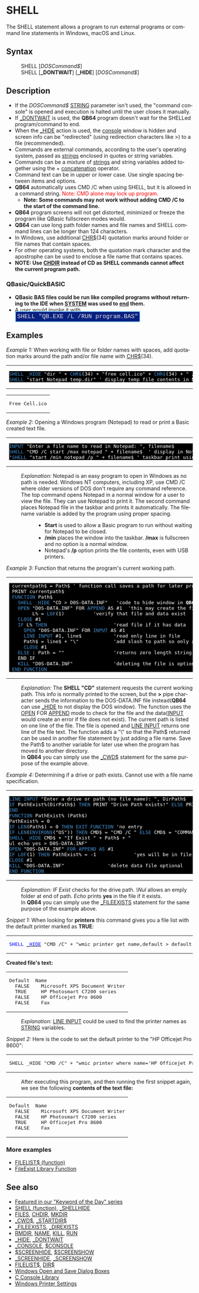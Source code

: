 <style>pre.codeide, pre.outputfixed, .outputcrt0 { background-color: #000 !important; color: #FFF !important; }</style><!DOCTYPE html>
<html class="client-nojs" dir="ltr" lang="en">
<head>
<title>SHELL - QB64 Phoenix Edition Wiki</title>
</head>
<body class="mediawiki ltr sitedir-ltr mw-hide-empty-elt ns-0 ns-subject page-SHELL rootpage-SHELL skin-vector action-view skin-vector-legacy vector-feature-language-in-header-enabled vector-feature-language-in-main-page-header-disabled vector-feature-language-alert-in-sidebar-disabled vector-feature-sticky-header-disabled vector-feature-sticky-header-edit-disabled vector-feature-table-of-contents-disabled vector-feature-visual-enhancement-next-disabled">
<div class="mw-body" id="content" role="main">
<a id="top"></a>
<h1 class="firstHeading mw-first-heading" id="firstHeading"><span class="mw-page-title-main">SHELL</span></h1>
<div class="vector-body" id="bodyContent">
<div class="mw-body-content mw-content-ltr" dir="ltr" id="mw-content-text" lang="en"><div class="mw-parser-output"><p>The <a class="mw-selflink selflink">SHELL</a> statement allows a program to run external programs or command line statements in Windows, macOS and Linux.
</p>
<h2><span class="mw-headline" id="Syntax">Syntax</span></h2>
<dl><dd><a class="mw-selflink selflink">SHELL</a> [<i>DOSCommand$</i>]</dd>
<dd><a class="mw-selflink selflink">SHELL</a> [<b>_DONTWAIT</b>] [<b>_HIDE</b>] [<i>DOSCommand$</i>]</dd></dl>
<p>
</p>
<h2><span class="mw-headline" id="Description">Description</span></h2>
<ul><li>If the <i>DOSCommand$</i> <a href="STRING" title="STRING">STRING</a> parameter isn't used, the "command console" is opened and execution is halted until the user closes it manually.</li>
<li>If <a href="DONTWAIT" title="DONTWAIT">_DONTWAIT</a> is used, the <b>QB64</b> program doesn't wait for the SHELLed program/command to end.</li>
<li>When the <a href="HIDE" title="HIDE">_HIDE</a> action is used, the <a href="CONSOLE" title="CONSOLE">console</a> window is hidden and screen info can be "redirected" (using redirection characters like &gt;) to a file (recommended).</li>
<li>Commands are external commands, according to the user's operating system, passed as <a href="STRING" title="STRING">strings</a> enclosed in quotes or string variables.</li>
<li>Commands can be a mixture of <a href="STRING" title="STRING">strings</a> and string variables added together using the + <a href="Concatenation" title="Concatenation">concatenation</a> operator.</li>
<li>Command text can be in upper or lower case. Use single spacing between items and options.</li>
<li><b>QB64</b> automatically uses CMD /C when using <a class="mw-selflink selflink">SHELL</a>, but it is allowed in a command string. <span style="color:red;">Note: CMD alone may lock up program.</span>
<ul><li><b>Note: Some commands may not work without adding CMD /C to the start of the command line.</b></li></ul></li>
<li><b>QB64</b> program screens will not get distorted, minimized or freeze the program like QBasic fullscreen modes would.</li>
<li><b>QB64</b> can use long path folder names and file names and <a class="mw-selflink selflink">SHELL</a> command lines can be longer than 124 characters.</li>
<li>In Windows, use additional <a href="CHR$" title="CHR$">CHR$</a>(34) quotation marks around folder or file names that contain spaces.</li>
<li>For other operating systems, both the quotation mark character and the apostrophe can be used to enclose a file name that contains spaces.</li>
<li><b>NOTE: Use <a href="CHDIR" title="CHDIR">CHDIR</a> instead of CD as SHELL commands cannot affect the current program path.</b></li></ul>
<h3><span id="QBasic.2FQuickBASIC"></span><span class="mw-headline" id="QBasic/QuickBASIC">QBasic/QuickBASIC</span></h3>
<ul><li><b>QBasic BAS files could be run like compiled programs without returning to the IDE when <a href="SYSTEM" title="SYSTEM">SYSTEM</a> was used to <a href="END" title="END">end</a> them.</b></li>
<li>A user would invoke it with <span style="border: 2px solid #87cefa; border-radius: 4px; padding: 4px; font-family: Courier New, monospace, Courier; font-size: 16px; white-space: nowrap; background: #082080; color: #e2e2e2;">SHELL "QB.EXE /L /RUN program.BAS"</span></li></ul>
<p>
</p>
<h2><span class="mw-headline" id="Examples">Examples</span></h2>
<p><i>Example 1:</i> When working with file or folder names with spaces, add quotation marks around the path and/or file name with <a href="CHR$" title="CHR$">CHR$</a>(34).
</p>
<table cellpadding="15px" width="100%">
<tbody><tr>
<td><pre class="codeide"><a class="mw-selflink selflink"><span style="color:#4593D8;">SHELL</span></a> <a href="HIDE" title="HIDE"><span style="color:#4593D8;">_HIDE</span></a> "dir " + <a href="CHR$" title="CHR$"><span style="color:#4593D8;">CHR$</span></a>(34) + "free cell.ico" + <a href="CHR$" title="CHR$"><span style="color:#4593D8;">CHR$</span></a>(34) + " /b &gt; temp.dir"
<a class="mw-selflink selflink"><span style="color:#4593D8;">SHELL</span></a> "start Notepad temp.dir" ' display temp file contents in Notepad window
</pre>
</td></tr></tbody></table>
<table cellpadding="5px" width="100%">
<tbody><tr>
<td><pre class="outputtext">Free Cell.ico
</pre>
</td></tr></tbody></table>
<p>
<i>Example 2:</i> Opening a Windows program (Notepad) to read or print a Basic created text file.
</p>
<table cellpadding="15px" width="100%">
<tbody><tr>
<td><pre class="codeide"><a href="INPUT" title="INPUT"><span style="color:#4593D8;">INPUT</span></a> "Enter a file name to read in Notepad: ", filename$
<a class="mw-selflink selflink"><span style="color:#4593D8;">SHELL</span></a> "CMD /C start /max notepad " + filename$  ' display in Notepad full screen in XP or NT
'<a class="mw-selflink selflink"><span style="color:#4593D8;">SHELL</span></a> "start /min notepad /p " + filename$ ' taskbar print using QB64 CMD /C not necessary
</pre>
</td></tr></tbody></table>
<dl><dd><i>Explanation:</i> Notepad is an easy program to open in Windows as no path is needed. Windows NT computers, including XP, use CMD /C where older versions of DOS don't require any command reference. The top command opens Notepad in a normal window for a user to view the file. They can use Notepad to print it. The second command places Notepad file in the taskbar and prints it automatically. The filename variable is added by the program using proper spacing.</dd></dl>
<dl><dd><dl><dd><ul><li><b>Start</b> is used to allow a Basic program to run without waiting for Notepad to be closed.</li>
<li><b>/min</b> places the window into the taskbar. <b>/max</b> is fullscreen and no option is a normal window.</li>
<li>Notepad's <b>/p</b> option prints the file contents, even with USB printers.</li></ul></dd></dl></dd></dl>
<p>
<i>Example 3:</i> Function that returns the program's current working path.
</p>
<table cellpadding="15px" width="100%">
<tbody><tr>
<td><pre class="codeide"> currentpath$ = Path$ ' function call saves a path for later program use
 PRINT currentpath$
 <a href="FUNCTION" title="FUNCTION"><span style="color:#4593D8;">FUNCTION</span></a> Path$
   <a class="mw-selflink selflink"><span style="color:#4593D8;">SHELL</span></a> <a href="HIDE" title="HIDE"><span style="color:#4593D8;">_HIDE</span></a> "CD &gt; D0S-DATA.INF"   'code to hide window in <b>QB64</b>
   <a href="OPEN" title="OPEN"><span style="color:#4593D8;">OPEN</span></a> "D0S-DATA.INF" FOR <a class="mw-redirect" href="APPEND" title="APPEND"><span style="color:#4593D8;">APPEND</span></a> AS #1  'this may create the file
        L% = <a href="LOF" title="LOF"><span style="color:#4593D8;">LOF</span></a>(1)          'verify that file and data exist
   <a href="CLOSE" title="CLOSE"><span style="color:#4593D8;">CLOSE</span></a> #1
   <a class="mw-redirect" href="IF" title="IF"><span style="color:#4593D8;">IF</span></a> L% <a href="THEN" title="THEN"><span style="color:#4593D8;">THEN</span></a>                       'read file if it has data
     <a href="OPEN" title="OPEN"><span style="color:#4593D8;">OPEN</span></a> "D0S-DATA.INF" FOR <a class="mw-redirect" href="INPUT_(file_mode)" title="INPUT (file mode)"><span style="color:#4593D8;">INPUT</span></a> AS #1
     <a href="LINE_INPUT_(file_statement)" title="LINE INPUT (file statement)"><span style="color:#4593D8;">LINE INPUT</span></a> #1, line$           'read only line in file
     Path$ = line$ + "\"            'add slash to path so only a filename needs added later
     <a href="CLOSE" title="CLOSE"><span style="color:#4593D8;">CLOSE</span></a> #1
   <a href="ELSE" title="ELSE"><span style="color:#4593D8;">ELSE</span></a> : Path = ""                 'returns zero length string if path not found
   END IF
   <a href="KILL" title="KILL"><span style="color:#4593D8;">KILL</span></a> "D0S-DATA.INF"              'deleting the file is optional
 <a class="mw-redirect" href="END_FUNCTION" title="END FUNCTION"><span style="color:#4593D8;">END FUNCTION</span></a>
</pre>
</td></tr></tbody></table>
<dl><dd><i>Explanation:</i> The <b>SHELL "CD"</b> statement requests the current working path. This info is normally printed to the screen, but the <b>&gt;</b> pipe character sends the information to the DOS-DATA.INF file instead(<b>QB64</b> can use <a href="HIDE" title="HIDE">_HIDE</a> to not display the DOS window). The function uses the <a href="OPEN" title="OPEN">OPEN</a> FOR <a class="mw-redirect" href="APPEND" title="APPEND">APPEND</a> mode to check for the file and the data(<a class="mw-redirect" href="INPUT_(file_mode)" title="INPUT (file mode)">INPUT</a> would create an error if file does not exist). The current path is listed on one line of the file. The file is opened and <a href="LINE_INPUT_(file_statement)" title="LINE INPUT (file statement)">LINE INPUT</a> returns one line of the file text. The function adds a "\" so that the Path$ returned can be used in another file statement by just adding a file name. Save the Path$ to another variable for later use when the program has moved to another directory.</dd>
<dd>In <b>QB64</b> you can simply use the <a href="CWD$" title="CWD$">_CWD$</a> statement for the same purpose of the example above.</dd></dl>
<p>
<i>Example 4:</i> Determining if a drive or path exists. Cannot use with a file name specification.
</p>
<table cellpadding="15px" width="100%">
<tbody><tr>
<td><pre class="codeide"><a href="LINE_INPUT" title="LINE INPUT"><span style="color:#4593D8;">LINE INPUT</span></a> "Enter a drive or path (no file name): ", DirPath$
<a class="mw-redirect" href="IF" title="IF"><span style="color:#4593D8;">IF</span></a> PathExist%(DirPath$) <a href="THEN" title="THEN"><span style="color:#4593D8;">THEN</span></a> PRINT "Drive Path exists!" <a href="ELSE" title="ELSE"><span style="color:#4593D8;">ELSE</span></a> PRINT "Drive Path does not exist!"
<a href="END" title="END"><span style="color:#4593D8;">END</span></a>
<a href="FUNCTION" title="FUNCTION"><span style="color:#4593D8;">FUNCTION</span></a> PathExist% (Path$)
PathExist% = 0
<a class="mw-redirect" href="IF" title="IF"><span style="color:#4593D8;">IF</span></a> <a href="LEN" title="LEN"><span style="color:#4593D8;">LEN</span></a>(Path$) = 0 <a href="THEN" title="THEN"><span style="color:#4593D8;">THEN</span></a> <a href="EXIT_FUNCTION" title="EXIT FUNCTION"><span style="color:#4593D8;">EXIT FUNCTION</span></a> 'no entry
<a class="mw-redirect" href="IF" title="IF"><span style="color:#4593D8;">IF</span></a> <a href="LEN" title="LEN"><span style="color:#4593D8;">LEN</span></a>(<a href="ENVIRON$" title="ENVIRON$"><span style="color:#4593D8;">ENVIRON$</span></a>("OS")) <a href="THEN" title="THEN"><span style="color:#4593D8;">THEN</span></a> CMD$ = "CMD /C " <a href="ELSE" title="ELSE"><span style="color:#4593D8;">ELSE</span></a> CMD$ = "COMMAND /C "
<a class="mw-selflink selflink"><span style="color:#4593D8;">SHELL</span></a> <a href="HIDE" title="HIDE"><span style="color:#4593D8;">_HIDE</span></a> CMD$ + "If Exist " + Path$ + "
ul echo yes &gt; D0S-DATA.INF"
<a href="OPEN" title="OPEN"><span style="color:#4593D8;">OPEN</span></a> "D0S-DATA.INF" <a class="mw-redirect" href="FOR_(file_statement)" title="FOR (file statement)"><span style="color:#4593D8;">FOR</span></a> <a class="mw-redirect" href="APPEND" title="APPEND"><span style="color:#4593D8;">APPEND</span></a> <a href="AS" title="AS"><span style="color:#4593D8;">AS</span></a> #1
<a class="mw-redirect" href="IF" title="IF"><span style="color:#4593D8;">IF</span></a> <a href="LOF" title="LOF"><span style="color:#4593D8;">LOF</span></a>(1) <a href="THEN" title="THEN"><span style="color:#4593D8;">THEN</span></a> PathExist% = -1             'yes will be in file if path exists
<a href="CLOSE" title="CLOSE"><span style="color:#4593D8;">CLOSE</span></a> #1
<a href="KILL" title="KILL"><span style="color:#4593D8;">KILL</span></a> "D0S-DATA.INF"               'delete data file optional
<a class="mw-redirect" href="END_FUNCTION" title="END FUNCTION"><span style="color:#4593D8;">END FUNCTION</span></a>
</pre>
</td></tr></tbody></table>
<dl><dd><i>Explanation: IF Exist</i> checks for the drive path. <i>\Nul</i> allows an emply folder at end of path. <i>Echo</i> prints <b>yes</b> in the file if it exists.</dd>
<dd>In <b>QB64</b> you can simply use the <a href="FILEEXISTS" title="FILEEXISTS">_FILEEXISTS</a> statement for the same purpose of the example above.</dd></dl>
<p>
<i>Snippet 1:</i> When looking for <b>printers</b> this command gives you a file list with the default printer marked as <b>TRUE</b>:
</p>
<table cellpadding="5px" width="100%">
<tbody><tr>
<td><pre class="outputtext"><a class="mw-selflink selflink"><span style="color:blue;">SHELL</span></a> <a href="HIDE" title="HIDE"><span style="color:blue;">_HIDE</span></a> "CMD /C" + "wmic printer get name,default &gt; default.txt"
</pre>
</td></tr></tbody></table>
<p><b>Created file's text:</b>
</p>
<table cellpadding="5px" width="100%">
<tbody><tr>
<td><pre class="outputtext">Default  Name
  FALSE    Microsoft XPS Document Writer
  TRUE     HP Photosmart C7200 series
  FALSE    HP Officejet Pro 8600
  FALSE    Fax
</pre>
</td></tr></tbody></table>
<dl><dd><i>Explanation:</i> <a href="LINE_INPUT" title="LINE INPUT">LINE INPUT</a> could be used to find the printer names as <a href="STRING" title="STRING">STRING</a> variables.</dd></dl>
<p>
<i>Snippet 2:</i> Here is the code to set the default printer to the "HP Officejet Pro 8600":
</p>
<table cellpadding="5px" width="100%">
<tbody><tr>
<td><pre class="outputtext">SHELL _HIDE "CMD /C" + "wmic printer where name='HP Officejet Pro 8600' call setdefaultprinter"
</pre>
</td></tr></tbody></table>
<dl><dd>After executing this program, and then running the first snippet again, we see the following <b>contents of the text file:</b></dd></dl>
<table cellpadding="5px" width="100%">
<tbody><tr>
<td><pre class="outputtext">Default  Name
  FALSE    Microsoft XPS Document Writer
  FALSE    HP Photosmart C7200 series
  TRUE     HP Officejet Pro 8600
  FALSE    Fax
</pre>
</td></tr></tbody></table>
<h3><span class="mw-headline" id="More_examples">More examples</span></h3>
<ul><li><a href="FILELIST$_(function)" title="FILELIST$ (function)">FILELIST$ (function)</a></li>
<li><a href="Windows_Libraries#File_Exist" title="Windows Libraries">FileExist Library Function</a></li></ul>
<p>
</p>
<h2><span class="mw-headline" id="See_also">See also</span></h2>
<ul><li><a class="external text" href="https://qb64phoenix.com/forum/showthread.php?tid=1282" rel="nofollow">Featured in our "Keyword of the Day" series</a></li>
<li><a href="SHELL_(function)" title="SHELL (function)">SHELL (function)</a>, <a href="SHELLHIDE" title="SHELLHIDE">_SHELLHIDE</a></li>
<li><a href="FILES" title="FILES">FILES</a>, <a href="CHDIR" title="CHDIR">CHDIR</a>, <a href="MKDIR" title="MKDIR">MKDIR</a></li>
<li><a href="CWD$" title="CWD$">_CWD$</a>, <a href="STARTDIR$" title="STARTDIR$">_STARTDIR$</a></li>
<li><a href="FILEEXISTS" title="FILEEXISTS">_FILEEXISTS</a>, <a href="DIREXISTS" title="DIREXISTS">_DIREXISTS</a></li>
<li><a href="RMDIR" title="RMDIR">RMDIR</a>, <a href="NAME" title="NAME">NAME</a>, <a href="KILL" title="KILL">KILL</a>, <a href="RUN" title="RUN">RUN</a></li>
<li><a href="HIDE" title="HIDE">_HIDE</a>, <a href="DONTWAIT" title="DONTWAIT">_DONTWAIT</a></li>
<li><a href="CONSOLE" title="CONSOLE">_CONSOLE</a>, <a href="$CONSOLE" title="$CONSOLE">$CONSOLE</a></li>
<li><a href="$SCREENHIDE" title="$SCREENHIDE">$SCREENHIDE</a>, <a href="$SCREENSHOW" title="$SCREENSHOW">$SCREENSHOW</a></li>
<li><a href="SCREENHIDE" title="SCREENHIDE">_SCREENHIDE</a>, <a href="SCREENSHOW" title="SCREENSHOW">_SCREENSHOW</a></li>
<li><a href="FILELIST$" title="FILELIST$">FILELIST$</a>, <a href="PDS(7.1)_Procedures#DIR$" title="PDS(7.1) Procedures">DIR$</a></li>
<li><a href="Windows_Libraries#File_Dialog_Boxes" title="Windows Libraries">Windows Open and Save Dialog Boxes</a></li>
<li><a href="C_Libraries#Console_Window" title="C Libraries">C Console Library</a></li>
<li><a href="Windows_Printer_Settings" title="Windows Printer Settings">Windows Printer Settings</a></li></ul>
<p>
</p>
<!-- 
NewPP limit report
Cached time: 20240714192545
Cache expiry: 86400
Reduced expiry: false
Complications: [show‐toc]
CPU time usage: 0.064 seconds
Real time usage: 0.079 seconds
Preprocessor visited node count: 646/1000000
Post‐expand include size: 4687/2097152 bytes
Template argument size: 713/2097152 bytes
Highest expansion depth: 3/100
Expensive parser function count: 0/100
Unstrip recursion depth: 0/20
Unstrip post‐expand size: 0/5000000 bytes
-->
<!--
Transclusion expansion time report (%,ms,calls,template)
100.00%   39.677      1 -total
  9.33%    3.701     51 Template:Cl
  7.28%    2.889      1 Template:PageSyntax
  6.79%    2.694      2 Template:Parameter
  6.08%    2.412      1 Template:PageDescription
  5.94%    2.356      1 Template:Text
  5.37%    2.129      4 Template:CodeEnd
  5.16%    2.047      2 Template:Cb
  5.15%    2.045      1 Template:PageNavigation
  5.09%    2.020      1 Template:PageExamples
-->
<!-- Saved in parser cache with key qb64pnix_mw19894-mwmb_:pcache:idhash:140-0!canonical and timestamp 20240714192545 and revision id 8924.
 -->
</div>
</div>
</div>
</div>
</body>
</html>